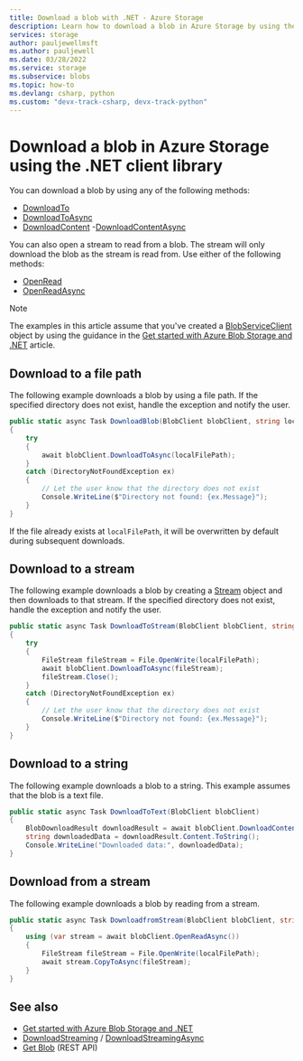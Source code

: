 ```yaml
---
title: Download a blob with .NET - Azure Storage
description: Learn how to download a blob in Azure Storage by using the .NET client library.
services: storage
author: pauljewellmsft
ms.author: pauljewell
ms.date: 03/28/2022
ms.service: storage
ms.subservice: blobs
ms.topic: how-to
ms.devlang: csharp, python
ms.custom: "devx-track-csharp, devx-track-python"
---
```


# Download a blob in Azure Storage using the .NET client library

You can download a blob by using any of the following methods:

- [DownloadTo](/dotnet/api/azure.storage.blobs.specialized.blobbaseclient.downloadto)
- [DownloadToAsync](/dotnet/api/azure.storage.blobs.specialized.blobbaseclient.downloadtoasync)
- [DownloadContent](/dotnet/api/azure.storage.blobs.specialized.blobbaseclient.downloadcontent)
-[DownloadContentAsync](/dotnet/api/azure.storage.blobs.specialized.blobbaseclient.downloadcontentasync)

You can also open a stream to read from a blob. The stream will only download the blob as the stream is read from. Use either of the following methods:

- [OpenRead](/dotnet/api/azure.storage.blobs.specialized.blobbaseclient.openread)
- [OpenReadAsync](/dotnet/api/azure.storage.blobs.specialized.blobbaseclient.openreadasync)

> [!NOTE]
> The examples in this article assume that you've created a [BlobServiceClient](/dotnet/api/azure.storage.blobs.blobserviceclient) object by using the guidance in the [Get started with Azure Blob Storage and .NET](storage-blob-dotnet-get-started.md) article.  
 
## Download to a file path

The following example downloads a blob by using a file path. If the specified directory does not exist, handle the exception and notify the user.

```csharp
public static async Task DownloadBlob(BlobClient blobClient, string localFilePath)
{
    try
    {
        await blobClient.DownloadToAsync(localFilePath);
    }
    catch (DirectoryNotFoundException ex)
    {
        // Let the user know that the directory does not exist
        Console.WriteLine($"Directory not found: {ex.Message}");
    }
}
```

If the file already exists at `localFilePath`, it will be overwritten by default during subsequent downloads.

## Download to a stream

The following example downloads a blob by creating a [Stream](/dotnet/api/system.io.stream) object and then downloads to that stream. If the specified directory does not exist, handle the exception and notify the user.

```csharp
public static async Task DownloadToStream(BlobClient blobClient, string localFilePath)
{
    try
    {
        FileStream fileStream = File.OpenWrite(localFilePath);
        await blobClient.DownloadToAsync(fileStream);
        fileStream.Close();
    }
    catch (DirectoryNotFoundException ex)
    {
        // Let the user know that the directory does not exist
        Console.WriteLine($"Directory not found: {ex.Message}");
    }
}
```

## Download to a string

The following example downloads a blob to a string. This example assumes that the blob is a text file.  

```csharp
public static async Task DownloadToText(BlobClient blobClient)
{
    BlobDownloadResult downloadResult = await blobClient.DownloadContentAsync();
    string downloadedData = downloadResult.Content.ToString();
    Console.WriteLine("Downloaded data:", downloadedData);
}
```

## Download from a stream

The following example downloads a blob by reading from a stream. 

```csharp
public static async Task DownloadfromStream(BlobClient blobClient, string localFilePath)
{
    using (var stream = await blobClient.OpenReadAsync())
    {
        FileStream fileStream = File.OpenWrite(localFilePath);
        await stream.CopyToAsync(fileStream);
    }
}

```

## See also

- [Get started with Azure Blob Storage and .NET](storage-blob-dotnet-get-started.md)
- [DownloadStreaming](/dotnet/api/azure.storage.blobs.specialized.blobbaseclient.downloadstreaming) / [DownloadStreamingAsync](/dotnet/api/azure.storage.blobs.specialized.blobbaseclient.downloadstreamingasync)
- [Get Blob](/rest/api/storageservices/get-blob) (REST API)
